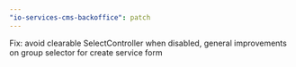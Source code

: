 ```yaml
---
"io-services-cms-backoffice": patch
---
```


Fix: avoid clearable SelectController when disabled, general improvements on group selector for create service form
